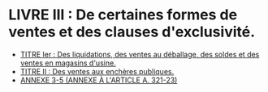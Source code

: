 # LIVRE III : De certaines formes de ventes et des clauses d'exclusivité.

- [TITRE Ier : Des liquidations, des ventes au déballage, des soldes et des ventes en magasins d'usine.](titre-ier)
- [TITRE II : Des ventes aux enchères publiques.](titre-ii)
- [ANNEXE 3-5 (ANNEXE À L'ARTICLE A. 321-23)](annexe)
